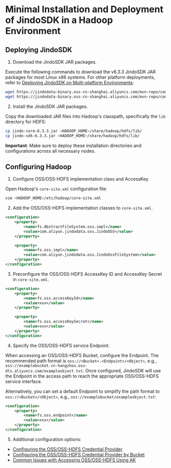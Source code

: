 # Minimal Installation and Deployment of JindoSDK in a Hadoop Environment

## Deploying JindoSDK

1. Download the JindoSDK JAR packages.

Execute the following commands to download the v6.3.3 JindoSDK JAR packages for most Linux x86 systems. For other platform deployments, refer to [Deploying JindoSDK on Multi-platform Environments](jindosdk_deployment_multi_platform.md):
```bash
wget https://jindodata-binary.oss-cn-shanghai.aliyuncs.com/mvn-repo/com/aliyun/jindodata/jindo-sdk/6.3.3/jindo-sdk-6.3.3.jar
wget https://jindodata-binary.oss-cn-shanghai.aliyuncs.com/mvn-repo/com/aliyun/jindodata/jindo-core/6.3.3/jindo-core-6.3.3.jar
```

2. Install the JindoSDK JAR packages.

Copy the downloaded JAR files into Hadoop's classpath, specifically the `lib` directory for HDFS:

```bash
cp jindo-core-6.3.3.jar <HADOOP_HOME>/share/hadoop/hdfs/lib/
cp jindo-sdk-6.3.3.jar <HADOOP_HOME>/share/hadoop/hdfs/lib/
```
**Important**: Make sure to deploy these installation directories and configurations across all necessary nodes.

## Configuring Hadoop

1. Configure OSS/OSS-HDFS implementation class and AccessKey.

Open Hadoop's `core-site.xml` configuration file:
```bash
vim <HADOOP_HOME>/etc/hadoop/core-site.xml
```

2. Add the OSS/OSS-HDFS implementation classes to `core-site.xml`.
```xml
<configuration>
    <property>
        <name>fs.AbstractFileSystem.oss.impl</name>
        <value>com.aliyun.jindodata.oss.JindoOSS</value>
    </property>

    <property>
        <name>fs.oss.impl</name>
        <value>com.aliyun.jindodata.oss.JindoOssFileSystem</value>
    </property>
</configuration>
```

3. Preconfigure the OSS/OSS-HDFS AccessKey ID and AccessKey Secret in `core-site.xml`.
```xml
<configuration>
    <property>
        <name>fs.oss.accessKeyId</name>
        <value>xxx</value>
    </property>

    <property>
        <name>fs.oss.accessKeySecret</name>
        <value>xxx</value>
    </property>
</configuration>
```

4. Specify the OSS/OSS-HDFS service Endpoint.

When accessing an OSS/OSS-HDFS Bucket, configure the Endpoint. The recommended path format is `oss://<Bucket>.<Endpoint>/<Object>`, e.g., `oss://examplebucket.cn-hangzhou.oss-dls.aliyuncs.com/exampleobject.txt`. Once configured, JindoSDK will use the Endpoint in the access path to reach the appropriate OSS/OSS-HDFS service interface.

Alternatively, you can set a default Endpoint to simplify the path format to `oss://<Bucket>/<Object>`, e.g., `oss://examplebucket/exampleobject.txt`:
```xml
<configuration>
    <property>
        <name>fs.oss.endpoint</name>
        <value>xxx</value>
    </property>
</configuration>
```

5. Additional configuration options:
- [Configuring the OSS/OSS-HDFS Credential Provider](./jindosdk_credential_provider.md)
- [Configuring the OSS/OSS-HDFS Credential Provider by Bucket](./jindosdk_credential_provider_bucket.md)
- [Common Issues with Accessing OSS/OSS-HDFS Using AK](./jindosdk_credential_provider_faq.md)